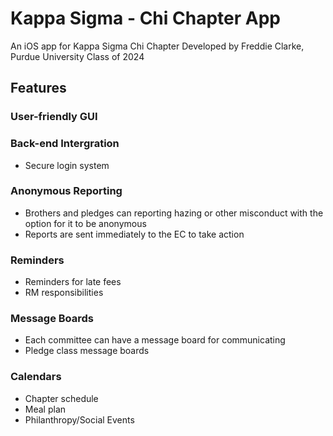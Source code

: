 # Kappa Sigma - Chi Chapter App
An iOS app for Kappa Sigma Chi Chapter
Developed by Freddie Clarke, Purdue University Class of 2024


## Features

### User-friendly GUI

### Back-end Intergration
- Secure login system

### Anonymous Reporting
- Brothers and pledges can reporting hazing or other misconduct with the option for it to be anonymous
- Reports are sent immediately to the EC to take action

### Reminders
- Reminders for late fees
- RM responsibilities

### Message Boards
- Each committee can have a message board for communicating
- Pledge class message boards

### Calendars
- Chapter schedule
- Meal plan
- Philanthropy/Social Events
